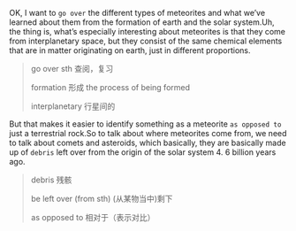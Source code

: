 OK, I want to `go over` the different types of meteorites and what we’ve learned about them from the formation of earth and the solar system.Uh, the thing is, what’s especially interesting about meteorites is that they come from interplanetary space, but they consist of the same chemical elements that are in matter originating on earth, just in different proportions.

> go over sth 查阅，复习
>
> formation 形成 the process of being formed
>
> interplanetary 行星间的

But that makes it easier to identify something as a meteorite `as opposed to` just a terrestrial rock.So to talk about where meteorites come from, we need to talk about comets and asteroids, which basically, they are basically made up of `debris` left over from the origin of the solar system 4. 6 billion years ago.

> debris 残骸
>
> be left over (from sth) (从某物当中)剩下
>
> as opposed to 相对于（表示对比）

